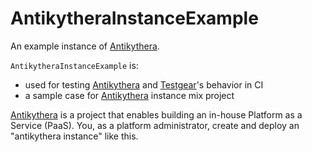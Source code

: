 # AntikytheraInstanceExample

An example instance of [Antikythera].

[Antikythera]: https://github.com/access-company/solomon

`AntikytheraInstanceExample` is:

- used for testing [Antikythera] and [Testgear](https://github.com/access-company/testgear)'s behavior in CI
- a sample case for [Antikythera] instance mix project

[Antikythera] is a project that enables building an in-house Platform as a Service (PaaS).
You, as a platform administrator, create and deploy an "antikythera instance" like this.
